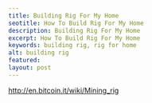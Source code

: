 ```yaml
---
title: Building Rig For My Home
seotitle: How To Build Rig For My Home
description: Building Rig For My Home
excerpt: How To Build Rig For My Home
keywords: building rig, rig for home
alt: building rig
featured: 
layout: post
---
```

http://en.bitcoin.it/wiki/Mining_rig

